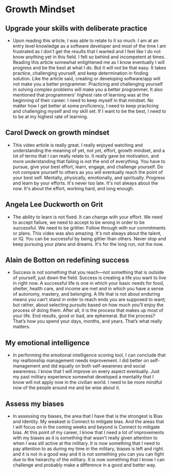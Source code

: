 # Growth Mindset

## Upgrade your skills with deliberate practice

- Upon reading this article, I was able to relate to it so much. I am at an entry level knowledge as a software developer and most of the time I am frustrated as I don't get the results that I wanted and I feel like I do not know anything yet in this field. I felt so behind and incompetent at times. Reading this article somewhat enlightened me as I know eventually I will progress and be the best at what I do. But it will not be that easy. It takes practice, challenging yourself, and keep determination in finding solution. Like the article said, creating or developing software/app will not make you a better programmer. Practicing and challenging yourself in solving complex problems will make you a better programmer. It also mentioned that programmers' highest rate of learning was at the beginning of their career. I need to keep myself in that mindset. No matter how I get better at some proficiency, I need to keep practicing and challenging myself and my skill set. If I want to be the best, I need to to be at my highest rate of learning.

## Carol Dweck on growth mindset

- This video article is really great. I really enjoyed watching and understanding the meaning of yet, not yet, effort, growth mindset, and a lot of terms that I can really relate to. It really gave be motivation, and more understanding that failing is not the end of everything. You have to pursue, give your best effort, learn, engage, and challenge yourself. Do not compare yourself to others as you will eventually reach the point of your best self. Mentally, physically, emotionally, and spiritually. Progress and learn by your efforts. It's never too late. It's not always about the now. It's about the effort, working hard, and long enough.

## Angela Lee Duckworth on Grit

- The ability to learn is not fixed. It can change with your effort. We need to accept failure, we need to accept to be wrong in order to be successful. We need to be grittier. Follow through with our commitments or plans. This video was also amazing. It's not always about the talent, or IQ. You can be successful by being gittier than others. Never stop and keep pursuing your plans and dreams. It's for the long run, not the now.

## Alain de Botton on redefining success

- Success is not something that you reach—not something that is outside of yourself, just down the field. Success is creating a life you want to live in right now. A successful life is one in which your basic needs for food, shelter, health care, and income are met and in which you have a sense of autonomy, mastery, and belonging. A life that is not about enduring means you can’t stand in order to reach ends you are supposed to want; but rather, about selecting pursuits based on how much you’ll enjoy the process of doing them. After all, it is the process that makes up most of your life. End results, good or bad, are ephemeral. But the process? That’s how you spend your days, months, and years. That’s what really matters.

## My emotional intelligence

- In performing the emotional intelligence scoring tool, I can conclude that my realtionship management needs improvement. I did better on self-management and did equally on both self-awarenes and social awareness. I know that I will improve on every aspect eventually. Just my past military experience somewhat developed a mentality that I know will not apply now in the civilian world. I need to be more mindful now of the people around me and be wise about it.

## Assess my biases

- In assessing my biases, the area that I have that is the strongest is Bias and Identity. My weakset is Connect to mitigate bias. And the areas that I will focus on in the coming weeks and beyond is Connect to mitigate bias. At this point of my career, I know that I need a lot of improvements with my biases as it is something that wasn't really given attention to when I was stil active at the military. It is now something that I need to pay attention to as during my time in the military, biases is left and right. and it is not in a good way and it is not something you can you can fight due to the heirarchy of the military. It is now something that I know I can challenge and probably make a difference in a good and better way.
